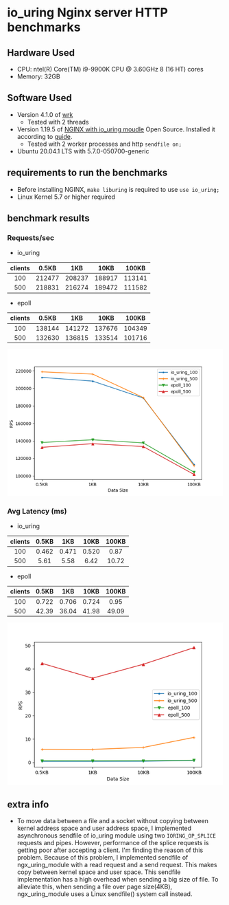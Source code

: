 # io_uring Nginx server HTTP benchmarks

## Hardware Used
* CPU: ntel(R) Core(TM) i9-9900K CPU @ 3.60GHz 8 (16 HT) cores
* Memory: 32GB

## Software Used
* Version 4.1.0 of [wrk](https://github.com/wg/wrk)
    * Tested with 2 threads
* Version 1.19.5 of [NGINX with io_uring moudle](!@#$%^&) Open Source. Installed it according to [guide](https://docs.nginx.com/nginx/admin-guide/installing-nginx/installing-nginx-open-source/).
    * Tested with 2 worker processes and http `sendfile on;`
* Ubuntu 20.04.1 LTS with 5.7.0-050700-generic

## requirements to run the benchmarks
* Before installing NGINX, `make liburing` is required to use `use io_uring;`
* Linux Kernel 5.7 or higher required


## benchmark results
### Requests/sec

* io_uring

| clients    | 0.5KB | 1KB    | 10KB   | 100KB  |
|:----------:|:-----:|:------:|:------:|:------:|
| 100        | 212477| 208237 | 188917 | 113141 |
| 500        | 218831| 216274 | 189472 | 111582 | 


* epoll

| clients    | 0.5KB | 1KB    | 10KB   | 100KB  |
|:----------:|:-----:|:------:|:------:|:------:|
| 100        | 138144| 141272 | 137676 | 104349 |
| 500        | 132630| 136815 | 133514 | 101716 | 


<img src="benchmarks/RPS_results.png" alt="NGINX io_uring vs epoll RPS benchmarks" width="600"/>

### Avg Latency (ms)

* io_uring

| clients    | 0.5KB | 1KB    | 10KB   | 100KB  |
|:----------:|:-----:|:------:|:------:|:------:|
| 100        | 0.462 |  0.471 |  0.520 |   0.87 |
| 500        | 5.61  |  5.58  |  6.42  |  10.72 | 

* epoll

| clients    | 0.5KB | 1KB    | 10KB   | 100KB  |
|:----------:|:-----:|:------:|:------:|:------:|
| 100        | 0.722 | 0.706  | 0.724  |  0.95  |
| 500        | 42.39 | 36.04  | 41.98  |  49.09 | 


<img src="benchmarks/Latency_results.png" alt="NGINX io_uring vs epoll Latency benchmarks" width="600"/>


## extra info
* To move data between a file and a socket without copying between kernel address space and user address space, I implemented asynchronous sendfile of io_uring module using two `IORING_OP_SPLICE` requests and pipes.
However, performance of the splice requests is getting poor after accepting a client. I'm finding the reason of this problem.
Because of this problem, I implemented sendfile of ngx_uring_module with a read request and a send request. This makes copy between kernel space and user space.
This sendfile implementation has a high overhead when sending a big size of file.
To alleviate this, when sending a file over page size(4KB), ngx_uring_module uses a Linux sendfile() system call instead.


